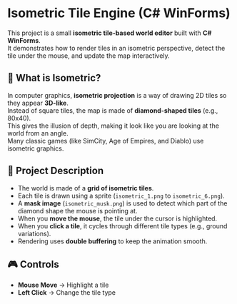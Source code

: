 # Isometric Tile Engine (C# WinForms)

This project is a small **isometric tile-based world editor** built with **C# WinForms**.  
It demonstrates how to render tiles in an isometric perspective, detect the tile under the mouse, and update the map interactively.

## 🧩 What is Isometric?
In computer graphics, **isometric projection** is a way of drawing 2D tiles so they appear **3D-like**.  
Instead of square tiles, the map is made of **diamond-shaped tiles** (e.g., 80x40).  
This gives the illusion of depth, making it look like you are looking at the world from an angle.  
Many classic games (like SimCity, Age of Empires, and Diablo) use isometric graphics.

## 🚀 Project Description
- The world is made of a **grid of isometric tiles**.  
- Each tile is drawn using a sprite (`isometric_1.png` to `isometric_6.png`).  
- A **mask image** (`isometric_musk.png`) is used to detect which part of the diamond shape the mouse is pointing at.  
- When you **move the mouse**, the tile under the cursor is highlighted.  
- When you **click a tile**, it cycles through different tile types (e.g., ground variations).  
- Rendering uses **double buffering** to keep the animation smooth.

## 🎮 Controls
- **Mouse Move** → Highlight a tile  
- **Left Click** → Change the tile type 
